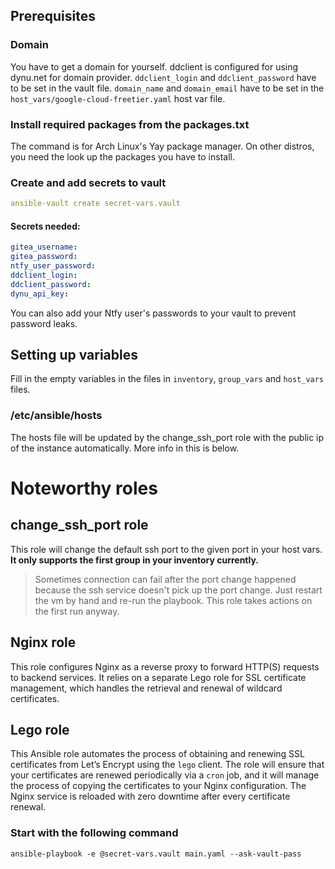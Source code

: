 ## Prerequisites
### Domain
You have to get a domain for yourself.
ddclient is configured for using dynu.net for domain provider.
`ddclient_login` and `ddclient_password` have to be set in the vault file.
`domain_name` and `domain_email` have to be set in the `host_vars/google-cloud-freetier.yaml` host var file.

### Install required packages from the packages.txt
The command is for Arch Linux's Yay package manager. On other distros, you need the look up the packages you have to install.

### Create and add secrets to vault
```yaml
ansible-vault create secret-vars.vault
```

#### Secrets needed:
```yaml
gitea_username: 
gitea_password: 
ntfy_user_password: 
ddclient_login: 
ddclient_password: 
dynu_api_key:
```
You can also add your Ntfy user's passwords to your vault to prevent password leaks.

## Setting up variables
Fill in the empty variables in the files in `inventory`, `group_vars` and `host_vars` files.

### /etc/ansible/hosts
The hosts file will be updated by the change_ssh_port role with the public ip of the instance automatically. More info in this is below.

# Noteworthy roles
## change_ssh_port role
This role will change the default ssh port to the given port in your host vars. **It only supports the first group in your inventory currently.**
> Sometimes connection can fail after the port change happened because the ssh service doesn't pick up the port change. Just restart the vm by hand and re-run the playbook. This role takes actions on the first run anyway.

## Nginx role
This role configures Nginx as a reverse proxy to forward HTTP(S) requests to backend services. It relies on a separate Lego role for SSL certificate management, which handles the retrieval and renewal of wildcard certificates.

## Lego role
This Ansible role automates the process of obtaining and renewing SSL certificates from Let’s Encrypt using the `lego` client. The role will ensure that your certificates are renewed periodically via a `cron` job, and it will manage the process of copying the certificates to your Nginx configuration. The Nginx service is reloaded with zero downtime after every certificate renewal.

### Start with the following command
`ansible-playbook -e @secret-vars.vault main.yaml --ask-vault-pass`

